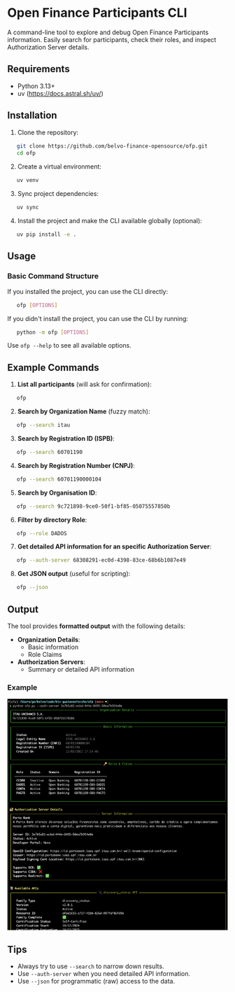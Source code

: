 # Open Finance Participants CLI

A command-line tool to explore and debug Open Finance Participants information. Easily search for participants, check their roles, and inspect Authorization Server details.

## Requirements

- Python 3.13+
- uv (<https://docs.astral.sh/uv/>)

## Installation

1. Clone the repository:

```bash
   git clone https://github.com/belvo-finance-opensource/ofp.git
   cd ofp  
```

2. Create a virtual environment:

```bash
   uv venv
```

3. Sync project dependencies:

```bash
   uv sync
```

4. Install the project and make the CLI available globally (optional):

```bash
   uv pip install -e .
```

## Usage

### Basic Command Structure

If you installed the project, you can use the CLI directly:

```bash
   ofp [OPTIONS]
```

If you didn't install the project, you can use the CLI by running:

```bash
   python -m ofp [OPTIONS]
```

Use `ofp --help` to see all available options.

## Example Commands

1. **List all participants** (will ask for confirmation):

```bash
   ofp
```

2. **Search by Organization Name** (fuzzy match):

```bash
   ofp --search itau
```

3. **Search by Registration ID (ISPB)**:

```bash
   ofp --search 60701190
```

4. **Search by Registration Number (CNPJ)**:

```bash
   ofp --search 60701190000104
```

5. **Search by Organisation ID**:

```bash
   ofp --search 9c721898-9ce0-50f1-bf85-05075557850b
```

6. **Filter by directory Role**:

```bash
   ofp --role DADOS
```

7. **Get detailed API information for an specific Authorization Server**:

```bash
   ofp --auth-server 68308291-ec0d-4398-83ce-68b6b1087e49
```

8. **Get JSON output** (useful for scripting):

```bash
   ofp --json
```

## Output

The tool provides **formatted output** with the following details:

- **Organization Details**:
  - Basic information
  - Role Claims
- **Authorization Servers**:
  - Summary or detailed API information

### Example

![ofp-cli-output](./assets/images/cli_output_rich.png)

## Tips

- Always try to use `--search` to narrow down results.
- Use `--auth-server` when you need detailed API information.
- Use `--json` for programmatic (raw) access to the data.
